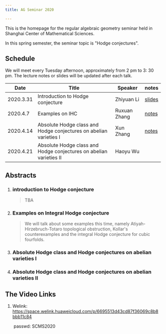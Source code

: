 ```yaml
---
title: AG Seminar 2020

---
```




This is the homepage for the regular algebraic geometry seminar held in Shanghai Center of Mathematical Sciences. 



In this spring semester, the seminar topic is "Hodge conjectures". 

## Schedule 

We will meet every Tuesday afternoon, approximately from 2 pm to 3: 30 pm. The lecture notes or slides will be updated after each talk.

|Date| Title | Speaker| notes |
|----| ---- | ----|----|
|2020.3.31 | Introduction to Hodge conjecture | Zhiyuan Li | [slides]({{site.url}}/Seminar2020/assert/Seminar.pdf) |
|2020.4.7 | Examples on IHC                  | Ruxuan Zhang | [notes]({{site.url}}/Seminar2020/assert/Examples.pdf) |
|2020.4.14 | Absolute Hodge class and Hodge conjectures on abelian varieties I                                | Xun  Zhang  |[notes]({{site.url}}/Seminar2020/assert/Seminar2.pdf) |
| 2020.4.21 |  Absolute Hodge class and Hodge conjectures on abelian varieties II | Haoyu Wu |  |

## Abstracts

1. ### introduction to Hodge conjecture

   > TBA

   

2. ### Examples on Integral Hodge conjecture

   > We will talk about some examples this time, namely  Atiyah-Hirzebruch-Totaro topological obstruction, Kollar's counterexamples and the integral Hodge conjecture for cubic fourfolds.

   

3. ### Absolute Hodge class and Hodge conjectures on abelian varieties I

   > 

4. ### Absolute Hodge class and Hodge conjectures on abelian varieties II

   > 

## The Video Links

1. Welink:  https://space.welink.huaweicloud.com/p/6695513d43cd87f36069c8b8bbb11c84     

   ​			passwd: SCMS2020